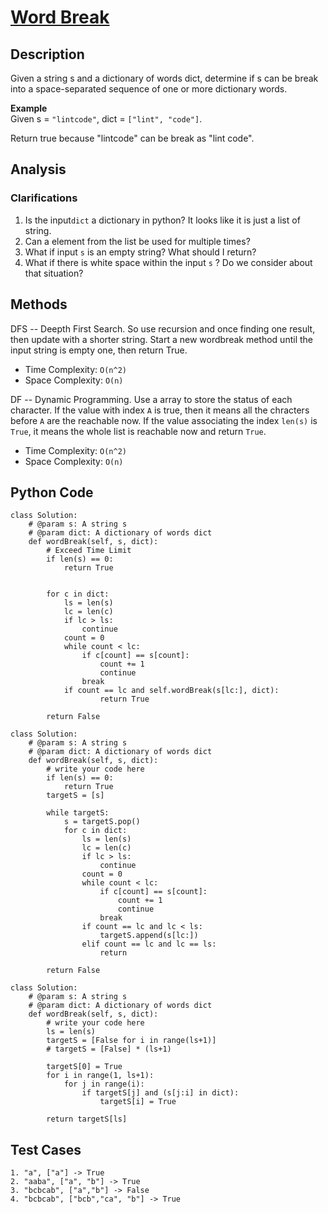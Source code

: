 # [Word Break](http://www.lintcode.com/en/problem/word-break/)

## Description
Given a string s and a dictionary of words dict, determine if s can be break into a space-separated sequence of one or more dictionary words.

**Example**  
Given s = `"lintcode"`, dict = `["lint", "code"]`.

Return true because "lintcode" can be break as "lint code".
## Analysis
### Clarifications
1. Is the input`dict` a dictionary in python? It looks like it is just a list of string.
2. Can a element from the list be used for multiple times?
3. What if input `s` is an empty string? What should I return?
4. What if there is white space within the input `s` ? Do we consider about that situation?

## Methods
DFS -- Deepth First Search. So use recursion and once finding one result, then update with a shorter string. Start a new wordbreak method until the input string is empty one, then return True.

* Time Complexity: `O(n^2)`
* Space Complexity: `O(n)`

DF -- Dynamic Programming. Use a array to store the status of each character. If the value with index `A` is true, then it means all the chracters before `A` are the reachable now. If the value associating the index `len(s)` is `True`, it means the whole list is reachable now and return `True`.

* Time Complexity: `O(n^2)`
* Space Complexity: `O(n)`

## Python Code
~~~
class Solution:
    # @param s: A string s
    # @param dict: A dictionary of words dict
    def wordBreak(self, s, dict):
        # Exceed Time Limit
        if len(s) == 0:
            return True


        for c in dict:
            ls = len(s)
            lc = len(c)
            if lc > ls:
                continue
            count = 0
            while count < lc:
                if c[count] == s[count]:
                    count += 1
                    continue
                break
            if count == lc and self.wordBreak(s[lc:], dict):
                    return True
        
        return False
~~~

~~~
class Solution:
    # @param s: A string s
    # @param dict: A dictionary of words dict
    def wordBreak(self, s, dict):
        # write your code here
        if len(s) == 0:
            return True
        targetS = [s]
        
        while targetS:
            s = targetS.pop()
            for c in dict:
                ls = len(s)
                lc = len(c)
                if lc > ls:
                    continue
                count = 0
                while count < lc:
                    if c[count] == s[count]:
                        count += 1
                        continue
                    break
                if count == lc and lc < ls:
                    targetS.append(s[lc:])
                elif count == lc and lc == ls:
                    return
           
        return False
~~~

~~~
class Solution:
    # @param s: A string s
    # @param dict: A dictionary of words dict
    def wordBreak(self, s, dict):
        # write your code here
        ls = len(s)
        targetS = [False for i in range(ls+1)]
        # targetS = [False] * (ls+1)
        
        targetS[0] = True
        for i in range(1, ls+1):
            for j in range(i):
                if targetS[j] and (s[j:i] in dict):
                    targetS[i] = True
                
        return targetS[ls]
~~~
## Test Cases
~~~
1. "a", ["a"] -> True
2. "aaba", ["a", "b"] -> True
3. "bcbcab", ["a","b"] -> False
4. "bcbcab", ["bcb","ca", "b"] -> True
~~~